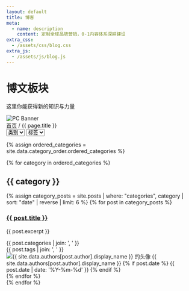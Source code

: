 ```yaml
---
layout: default
title: 博客
meta:
  - name: description
    content: 定制全球品牌营销，0-1内容体系深耕建设
extra_css:
  - /assets/css/blog.css
extra_js:
  - /assets/js/blog.js
---
```


<div class="content-banner">
  <div class="content-banner-text">
    <h1>博文板块</h1>
    <p>这里你能获得新的知识与力量</p>
  </div>
  <img src="{{ '/assets/images/social-media.jpg' | relative_url }}" alt="PC Banner" class="pc-banner">
</div>

<main class="blog-content">
  <div class="filter-container">
   <div class="breadcrumb">
    <a href="/">首页</a> / 
    {{ page.title }}
  </div>
    <select id="category-select">
      <option value="">类别</option>
    </select>
    <select id="tag-select">
      <option value="">标签</option>
    </select>
  </div>
  
{% assign ordered_categories = site.data.category_order.ordered_categories %}

{% for category in ordered_categories %}
  <h2>{{ category }}</h2>

  <div class="post-list"> 
    {% assign category_posts = site.posts | where: "categories", category | sort: "date" | reverse | limit: 6 %}
    {% for post in category_posts %}
      <div class="card" data-category="{{ post.categories | join: ',' }}" data-tag="{{ post.tags | join: ',' }}">
        <article class="post-item">
          <h3><a href="{{ post.url | relative_url }}">{{ post.title }}</a></h3>
          <p class="post-excerpt">{{ post.excerpt }}</p>
        </article>
        <div class="tag-meta">
          <div class="tag-box">{{ post.categories | join: ', ' }}</div>
          <div class="tag-box">{{ post.tags | join: ', ' }}</div>
        </div>
        <div class="post-meta">
          <img src="{{ site.data.authors[post.author].avatar }}" alt="{{ site.data.authors[post.author].display_name }} 的头像" class="author-avatar">
          <span>{{ site.data.authors[post.author].display_name }}</span>
          {% if post.date %}
            <time datetime="{{ post.date | date: '%Y-%m-%d' }}">{{ post.date | date: '%Y-%m-%d' }}</time>
          {% endif %}
        </div>
      </div>
    {% endfor %}
  </div>
{% endfor %}

<div id="pagination"></div>
</main>
